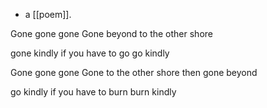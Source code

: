 - a [[poem]].

Gone gone gone
Gone beyond
to the other shore

gone kindly
if you have to go
go kindly

Gone gone gone
Gone to the other shore
then gone beyond

go kindly
if you have to burn
burn kindly
